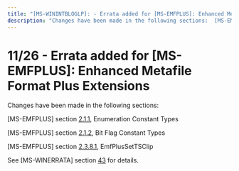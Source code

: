 ```yaml
---
title: "[MS-WININTBLOGLP]: - Errata added for [MS-EMFPLUS]: Enhanced Metafile Format Plus Extensions"
description: "Changes have been made in the following sections:  [MS-EMFPLUS] section 2.1.1, Enumeration Constant Types  [MS-EMFPLUS] section 2.1.2, Bit Flag"
---
```


# 11/26 - Errata added for [MS-EMFPLUS]: Enhanced Metafile Format Plus Extensions

<p> </p>
<p>Changes have been made in the following sections:</p>

<p>[MS-EMFPLUS] section <span><a href="/openspecs/windows_protocols/MS-EMFPLUS/eadad578-603d-4a76-97da-c08fedb57c1d">2.1.1</a></span>,
Enumeration Constant Types</p>

<p>[MS-EMFPLUS] section <span><a href="/openspecs/windows_protocols/MS-EMFPLUS/1f33c9a1-49d5-446d-aa48-da3a35dea8f5">2.1.2</a></span>,
Bit Flag Constant Types</p>

<p>[MS-EMFPLUS] section <span><a href="/openspecs/windows_protocols/MS-EMFPLUS/0dfb6f4f-e53c-413b-80cf-57a3cadd5d38">2.3.8.1</a></span>,
EmfPlusSetTSClip</p>

<p>See [MS-WINERRATA] section <span><a href="/openspecs/windows_protocols/MS-WINERRATA/a4fc60b3-edd1-4fde-a639-74ed85e5d0eb">43</a></span>
for details.</p>


                